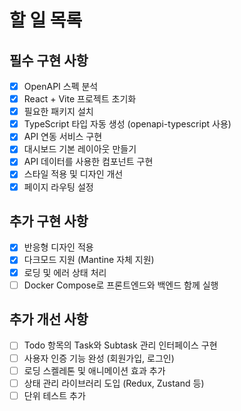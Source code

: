 # 할 일 목록

## 필수 구현 사항
- [x] OpenAPI 스펙 분석
- [x] React + Vite 프로젝트 초기화
- [x] 필요한 패키지 설치
- [x] TypeScript 타입 자동 생성 (openapi-typescript 사용)
- [x] API 연동 서비스 구현
- [x] 대시보드 기본 레이아웃 만들기
- [x] API 데이터를 사용한 컴포넌트 구현
- [x] 스타일 적용 및 디자인 개선
- [x] 페이지 라우팅 설정

## 추가 구현 사항
- [x] 반응형 디자인 적용
- [x] 다크모드 지원 (Mantine 자체 지원)
- [x] 로딩 및 에러 상태 처리
- [ ] Docker Compose로 프론트엔드와 백엔드 함께 실행

## 추가 개선 사항
- [ ] Todo 항목의 Task와 Subtask 관리 인터페이스 구현
- [ ] 사용자 인증 기능 완성 (회원가입, 로그인)
- [ ] 로딩 스켈레톤 및 애니메이션 효과 추가
- [ ] 상태 관리 라이브러리 도입 (Redux, Zustand 등)
- [ ] 단위 테스트 추가 
